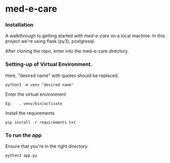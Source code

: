 # med-e-care

### Installation

A walkthrough to getting started with *med-e-care* on a local machine. In this project we're using flask (py3), postgresql.

After cloning the repo, enter into the med-e-care directory.
### Setting-up of Virtual Environment.
Here, "desired name" with quotes should be replaced.
~~~
python3 -m venv "desired name"
~~~
Enter the virtual environment
~~~
Eg:   . venv/bin/activate
~~~
Install the requirements
~~~
pip install -r requirements.txt
~~~
### To run the app

Ensure that you're in the right directory.
~~~
python3 app.py
~~~
